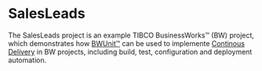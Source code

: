 SalesLeads
=======

The SalesLeads project is an example TIBCO BusinessWorks™ (BW) project, which demonstrates how [BWUnit™](http://windyroad.com.au/software/bwunit/) can be used to implemente [Continous Delivery](http://continuousdelivery.com/) in BW projects, including build, test, configuration and deployment automation.

